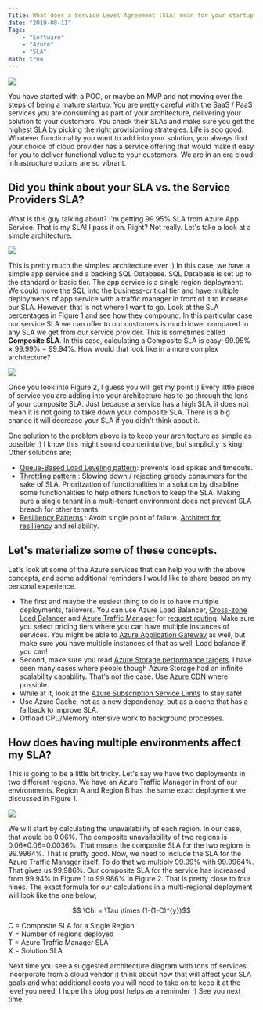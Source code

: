 ```yaml
---
Title: What does a Service Level Agreement (SLA) mean for your startup?
date: "2019-08-11" 
Tags: 
    - "Software"
    - "Azure"
    - "SLA"
math: true
---
```


![](/media/2019/cropped-AdobeStock_38444058-1080P.jpg)

You have started with a POC, or maybe an MVP and not moving over the steps of being a mature startup. You are pretty careful with the SaaS / PaaS services you are consuming as part of your architecture, delivering your solution to your customers. You check their SLAs and make sure you get the highest SLA by picking the right provisioning strategies. Life is soo good. Whatever functionality you want to add into your solution, you always find your choice of cloud provider has a service offering that would make it easy for you to deliver functional value to your customers. We are in an era cloud infrastructure options are so vibrant.

## Did you think about your SLA vs. the Service Providers SLA?

What is this guy talking about? I'm getting 99.95% SLA from Azure App Service. That is my SLA! I pass it on. Right? Not really. Let's take a look at a simple architecture.

![](/media/2019/20190811-01-1024x446.jpg)

This is pretty much the simplest architecture ever :) In this case, we have a simple app service and a backing SQL Database. SQL Database is set up to the standard or basic tier. The app service is a single region deployment. We could move the SQL into the business-critical tier and have multiple deployments of app service with a traffic manager in front of it to increase our SLA. However, that is not where I want to go. Look at the SLA percentages in Figure 1 and see how they compound. In this particular case our service SLA we can offer to our customers is much lower compared to any SLA we get from our service provider. This is sometimes called **Composite SLA**. In this case, calculating a Composite SLA is easy; 99.95% × 99.99% = 99.94%. How would that look like in a more complex architecture?

![](/media/2019/20190811-02-1024x772.jpg)

Once you look into Figure 2, I guess you will get my point :) Every little piece of service you are adding into your architecture has to go through the lens of your composite SLA. Just because a service has a high SLA, it does not mean it is not going to take down your composite SLA. There is a big chance it will decrease your SLA if you didn't think about it.

One solution to the problem above is to keep your architecture as simple as possible :) I know this might sound counterintuitive, but simplicity is king! Other solutions are;

- [Queue-Based Load Leveling pattern](https://docs.microsoft.com/en-us/azure/architecture/patterns/queue-based-load-leveling): prevents load spikes and timeouts. 
- [Throttling pattern](https://docs.microsoft.com/en-us/azure/architecture/patterns/throttling) : Slowing down / rejecting greedy consumers for the sake of SLA. Prioritzation of functionalities in a solution by disabline some functionalities to help others function to keep the SLA. Making sure a single tenant in a multi-tenant environment does not prevent SLA breach for other tenants.
- [Resilliency Patterns](https://docs.microsoft.com/en-us/azure/architecture/patterns/category/resiliency) : Avoid single point of failure. [Architect for resilliency](https://docs.microsoft.com/en-us/azure/architecture/framework/resiliency/business-metrics) and reliability. 

## Let's materialize some of these concepts.

Let's look at some of the Azure services that can help you with the above concepts, and some additional reminders I would like to share based on my personal experience. 

- The first and maybe the easiest thing to do is to have multiple deployments, failovers. You can use  Azure Load Balancer, [Cross-zone Load Balancer](https://docs.microsoft.com/en-us/azure/availability-zones/az-overview) and [Azure Traffic Manager](https://docs.microsoft.com/en-us/azure/best-practices-availability-paired-regions) for [request routing](https://docs.microsoft.com/en-us/azure/traffic-manager/traffic-manager-routing-methods). Make sure you select pricing tiers where you can have multiple instances of services. You might be able to [Azure Application Gateway](https://docs.microsoft.com/en-us/azure/application-gateway/application-gateway-introduction/) as well, but make sure you have multiple instances of that as well. Load balance if you can!
- Second, make sure you read [Azure Storage performance targets](https://docs.microsoft.com/en-us/azure/storage/common/scalability-targets-standard-account). I have seen many cases where people though Azure Storage had an infinite scalability capability. That's not the case. Use [Azure CDN](https://azure.microsoft.com/en-us/services/cdn/) where possible. 
- While at it, look at the [Azure Subscription Service Limits](https://docs.microsoft.com/en-us/azure/azure-resource-manager/management/azure-subscription-service-limits) to stay safe!
- Use Azure Cache, not as a new dependency, but as a cache that has a fallback to improve SLA.
- Offload CPU/Memory intensive work to background processes.

## How does having multiple environments affect my SLA?

This is going to be a little bit tricky. Let's say we have two deployments in two different regions. We have an Azure Traffic Manager in front of our environments. Region A and Region B has the same exact deployment we discussed in Figure 1.

![](/media/2019/20190811-03-1024x667.jpg)

We will start by calculating the unavailability of each region. In our case, that would be 0.06%. The composite unavailability of two regions is 0.06*0.06=0.0036%. That means the composite SLA for the two regions is 99.9964%. That is pretty good. Now, we need to include the SLA for the Azure Traffic Manager itself. To do that we multiply 99.99% with 99.9964%. That gives us 99.986%. Our composite SLA for the service has increased from 99.94% in Figure 1 to 99.986% in Figure 2. That is pretty close to four nines. The exact formula for our calculations in a multi-regional deployment will look like the one below;

$$ \Chi = \Tau \times (1-(1-C)^{y})$$

C = Composite SLA for a Single Region  
Y = Number of regions deployed  
T = Azure Traffic Manager SLA    
X = Solution SLA   

Next time you see a suggested architecture diagram with tons of services incorporate from a cloud vendor :) think about how that will affect your SLA goals and what additional costs you will need to take on to keep it at the level you need. I hope this blog post helps as a reminder ;) See you next time. 

